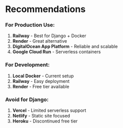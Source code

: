 # Recommendations

### For Production Use:

1. **Railway** - Best for Django + Docker
2. **Render** - Great alternative
3. **DigitalOcean App Platform** - Reliable and scalable
4. **Google Cloud Run** - Serverless containers

### For Development:

1. **Local Docker** - Current setup
2. **Railway** - Easy deployment
3. **Render** - Free tier available

### Avoid for Django:

1. **Vercel** - Limited serverless support
2. **Netlify** - Static site focused
3. **Heroku** - Discontinued free tier

